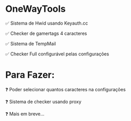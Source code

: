 # OneWayTools

✅ Sistema de Hwid usando Keyauth.cc

✅ Checker de gamertags 4 caracteres

✅ Sistema de TempMail

✅ Checker Full configurável pelas configurações

# Para Fazer:


❓ Poder selecionar quantos caracteres na configurações

❓ Sistema de checker usando proxy

❓ Mais em breve...

